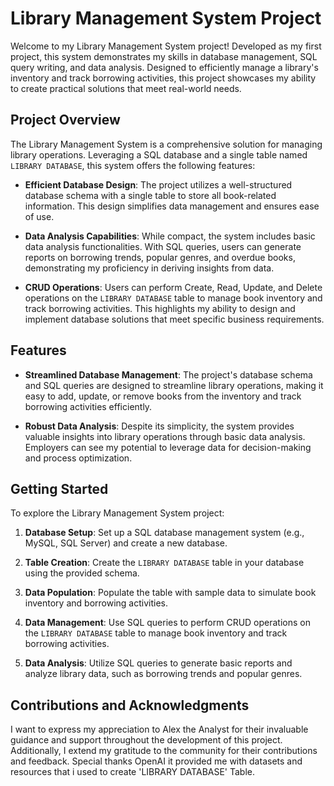 # Library Management System Project

Welcome to my Library Management System project! Developed as my first project, this system demonstrates my skills in database management, SQL query writing, and data analysis. Designed to efficiently manage a library's inventory and track borrowing activities, this project showcases my ability to create practical solutions that meet real-world needs.

## Project Overview

The Library Management System is a comprehensive solution for managing library operations. Leveraging a SQL database and a single table named `LIBRARY DATABASE`, this system offers the following features:

- **Efficient Database Design**: The project utilizes a well-structured database schema with a single table to store all book-related information. This design simplifies data management and ensures ease of use.
  
- **Data Analysis Capabilities**: While compact, the system includes basic data analysis functionalities. With SQL queries, users can generate reports on borrowing trends, popular genres, and overdue books, demonstrating my proficiency in deriving insights from data.

- **CRUD Operations**: Users can perform Create, Read, Update, and Delete operations on the `LIBRARY DATABASE` table to manage book inventory and track borrowing activities. This highlights my ability to design and implement database solutions that meet specific business requirements.

## Features

- **Streamlined Database Management**: The project's database schema and SQL queries are designed to streamline library operations, making it easy to add, update, or remove books from the inventory and track borrowing activities efficiently.
  
- **Robust Data Analysis**: Despite its simplicity, the system provides valuable insights into library operations through basic data analysis. Employers can see my potential to leverage data for decision-making and process optimization.

## Getting Started

To explore the Library Management System project:

1. **Database Setup**: Set up a SQL database management system (e.g., MySQL, SQL Server) and create a new database.
  
2. **Table Creation**: Create the `LIBRARY DATABASE` table in your database using the provided schema.
  
3. **Data Population**: Populate the table with sample data to simulate book inventory and borrowing activities.
  
4. **Data Management**: Use SQL queries to perform CRUD operations on the `LIBRARY DATABASE` table to manage book inventory and track borrowing activities.
  
5. **Data Analysis**: Utilize SQL queries to generate basic reports and analyze library data, such as borrowing trends and popular genres.

## Contributions and Acknowledgments

I want to express my appreciation to Alex the Analyst for their invaluable guidance and support throughout the development of this project. Additionally, I extend my gratitude to the community for their contributions and feedback. Special thanks OpenAI it provided me with datasets and resources that i used to create 'LIBRARY DATABASE' Table.
